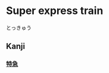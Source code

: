 # Super express train
とっきゅう

## Kanji
### [特](../Kanji/kanji-dict/特.md)[急](../Kanji/kanji-dict/急.md)